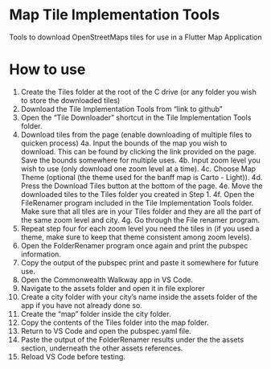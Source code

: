 # Map Tile Implementation Tools
Tools to download OpenStreetMaps tiles for use in a Flutter Map Application


# How to use

1. Create the Tiles folder at the root of the C drive (or any folder you wish to store the downloaded tiles)
2. Download the Tile Implementation Tools from “link to github”
3. Open the “Tile Downloader” shortcut in the Tile Implementation Tools folder.
4. Download tiles from the page (enable downloading of multiple files to quicken process)
4a. Input the bounds of the map you wish to download. This can be found by clicking the link provided on the page. Save the bounds somewhere for multiple uses.
4b. Input zoom level you wish to use (only download one zoom level at a time).
4c. Choose Map Theme (optional (the theme used for the banff map is Carto - Light)).
4d. Press the Download Tiles button at the bottom of the page.
4e. Move the downloaded tiles to the Tiles folder you created in Step 1.
4f. Open the FileRenamer program included in the Tile Implementation Tools folder. Make sure that all tiles are in your Tiles folder and they are all the part of the same zoom level and city.
4g. Go through the File renamer program.
5. Repeat step four for each zoom level you need the tiles in (if you used a theme, make sure to keep that theme consistent among zoom levels).
6. Open the FolderRenamer program once again and print the pubspec information.
7. Copy the output of the pubspec print and paste it somewhere for future use.
8. Open the Commonwealth Walkway app in VS Code.
9. Navigate to the assets folder and open it in file explorer
10. Create a city folder with your city’s name inside the assets folder of the app if you have not already done so.
11. Create the “map” folder inside the city folder.
12. Copy the contents of the Tiles folder into the map folder.
13. Return to VS Code and open the pubspec.yaml file.
14. Paste the output of the FolderRenamer results under the the assets section, underneath the other assets references.
15. Reload VS Code before testing.
